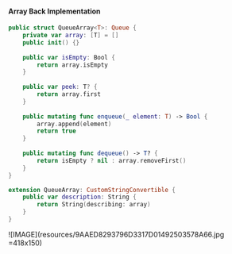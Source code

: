 #### Array Back Implementation
```swift
public struct QueueArray<T>: Queue {
    private var array: [T] = []
    public init() {}
    
    public var isEmpty: Bool {
        return array.isEmpty
    }
    
    public var peek: T? {
        return array.first
    }
    
    public mutating func enqueue(_ element: T) -> Bool {
        array.append(element)
        return true
    }
    
    public mutating func dequeue() -> T? {
        return isEmpty ? nil : array.removeFirst()
    }
}

extension QueueArray: CustomStringConvertible {
    public var description: String {
        return String(describing: array)
    }
}
```

![IMAGE](resources/9AAED8293796D3317D01492503578A66.jpg =418x150)